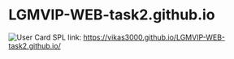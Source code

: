 # LGMVIP-WEB-task2.github.io
![User Card SPL](https://user-images.githubusercontent.com/104887360/204595457-c68ee2f2-c05f-422f-bd3a-117d9141642e.png)
link:
https://vikas3000.github.io/LGMVIP-WEB-task2.github.io/
